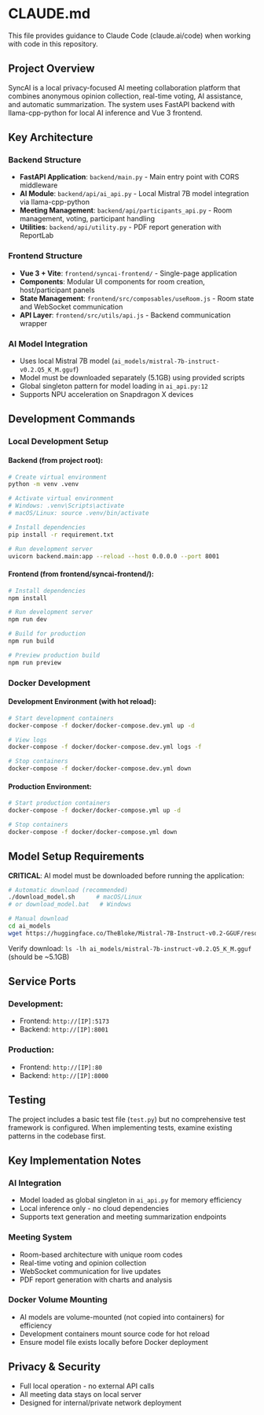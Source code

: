 # CLAUDE.md

This file provides guidance to Claude Code (claude.ai/code) when working with code in this repository.

## Project Overview

SyncAI is a local privacy-focused AI meeting collaboration platform that combines anonymous opinion collection, real-time voting, AI assistance, and automatic summarization. The system uses FastAPI backend with llama-cpp-python for local AI inference and Vue 3 frontend.

## Key Architecture

### Backend Structure
- **FastAPI Application**: `backend/main.py` - Main entry point with CORS middleware
- **AI Module**: `backend/api/ai_api.py` - Local Mistral 7B model integration via llama-cpp-python
- **Meeting Management**: `backend/api/participants_api.py` - Room management, voting, participant handling
- **Utilities**: `backend/api/utility.py` - PDF report generation with ReportLab

### Frontend Structure  
- **Vue 3 + Vite**: `frontend/syncai-frontend/` - Single-page application
- **Components**: Modular UI components for room creation, host/participant panels
- **State Management**: `frontend/src/composables/useRoom.js` - Room state and WebSocket communication
- **API Layer**: `frontend/src/utils/api.js` - Backend communication wrapper

### AI Model Integration
- Uses local Mistral 7B model (`ai_models/mistral-7b-instruct-v0.2.Q5_K_M.gguf`)
- Model must be downloaded separately (5.1GB) using provided scripts
- Global singleton pattern for model loading in `ai_api.py:12`
- Supports NPU acceleration on Snapdragon X devices

## Development Commands

### Local Development Setup

#### Backend (from project root):
```bash
# Create virtual environment
python -m venv .venv

# Activate virtual environment
# Windows: .venv\Scripts\activate
# macOS/Linux: source .venv/bin/activate

# Install dependencies
pip install -r requirement.txt

# Run development server
uvicorn backend.main:app --reload --host 0.0.0.0 --port 8001
```

#### Frontend (from frontend/syncai-frontend/):
```bash
# Install dependencies
npm install

# Run development server
npm run dev

# Build for production
npm run build

# Preview production build
npm run preview
```

### Docker Development

#### Development Environment (with hot reload):
```bash
# Start development containers
docker-compose -f docker/docker-compose.dev.yml up -d

# View logs
docker-compose -f docker/docker-compose.dev.yml logs -f

# Stop containers
docker-compose -f docker/docker-compose.dev.yml down
```

#### Production Environment:
```bash
# Start production containers
docker-compose -f docker/docker-compose.yml up -d

# Stop containers
docker-compose -f docker/docker-compose.yml down
```

## Model Setup Requirements

**CRITICAL**: AI model must be downloaded before running the application:

```bash
# Automatic download (recommended)
./download_model.sh      # macOS/Linux
# or download_model.bat   # Windows

# Manual download
cd ai_models
wget https://huggingface.co/TheBloke/Mistral-7B-Instruct-v0.2-GGUF/resolve/main/mistral-7b-instruct-v0.2.Q5_K_M.gguf
```

Verify download: `ls -lh ai_models/mistral-7b-instruct-v0.2.Q5_K_M.gguf` (should be ~5.1GB)

## Service Ports

### Development:
- Frontend: `http://[IP]:5173`
- Backend: `http://[IP]:8001`

### Production:  
- Frontend: `http://[IP]:80`
- Backend: `http://[IP]:8000`

## Testing

The project includes a basic test file (`test.py`) but no comprehensive test framework is configured. When implementing tests, examine existing patterns in the codebase first.

## Key Implementation Notes

### AI Integration
- Model loaded as global singleton in `ai_api.py` for memory efficiency
- Local inference only - no cloud dependencies
- Supports text generation and meeting summarization endpoints

### Meeting System
- Room-based architecture with unique room codes
- Real-time voting and opinion collection
- WebSocket communication for live updates
- PDF report generation with charts and analysis

### Docker Volume Mounting
- AI models are volume-mounted (not copied into containers) for efficiency
- Development containers mount source code for hot reload
- Ensure model file exists locally before Docker deployment

## Privacy & Security
- Full local operation - no external API calls
- All meeting data stays on local server
- Designed for internal/private network deployment